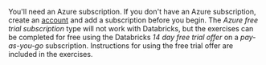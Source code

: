   You'll need an Azure subscription. If you don't have an Azure subscription, create an [account](https://azure.microsoft.com/pricing/purchase-options/azure-account?cid=msft_learn) and add a subscription before you begin. The *Azure free trial subscription* type will not work with Databricks, but the exercises can be completed for free using the Databricks *14 day free trial offer* on a *pay-as-you-go* subscription. Instructions for using the free trial offer are included in the exercises.
